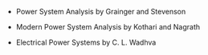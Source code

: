 * Power System Analysis by Grainger and Stevenson 

* Modern Power System Analysis by Kothari and Nagrath 

* Electrical Power Systems by C. L. Wadhva 
